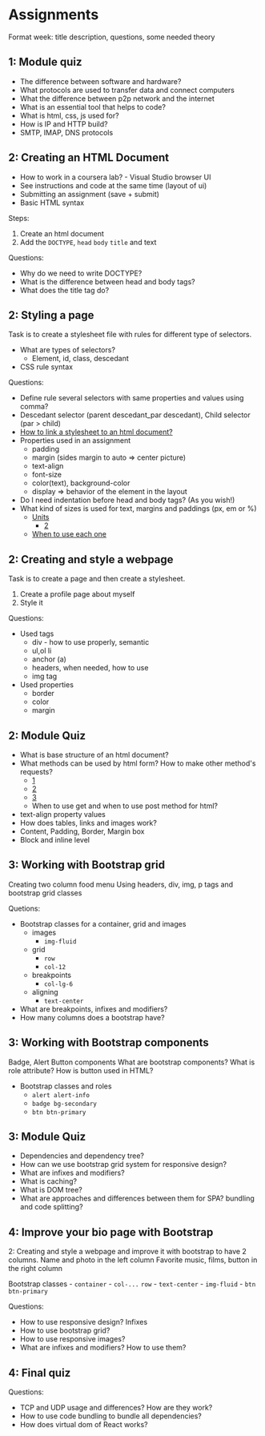 # Assignments
Format
week: title
description, questions, some needed theory

## 1: Module quiz
- The difference between software and hardware?
- What protocols are used to transfer data and connect computers
- What the difference between p2p network and the internet
- What is an essential tool that helps to code?
- What is html, css, js used for?
- How is IP and HTTP build?
- SMTP, IMAP, DNS protocols

## 2: Creating an HTML Document
- How to work in a coursera lab? - Visual Studio browser UI
- See instructions and code at the same time (layout of ui)
- Submitting an assignment (save + submit)
- Basic HTML syntax

Steps:
1. Create an html document
2. Add the `DOCTYPE`, `head` `body` `title` and text

Questions:
- Why do we need to write DOCTYPE?
- What is the difference between head and body tags?
- What does the title tag do?

## 2: Styling a page
Task is to create a stylesheet file with rules for different type of selectors.

- What are types of selectors?
    - Element, id, class, descedant
- CSS rule syntax

Questions:
- Define rule several selectors with same properties and values using comma?
- Descedant selector (parent descedant_par descedant), Child selector (par > child)
- [How to link a stylesheet to an html document?](https://www.freecodecamp.org/news/how-to-link-css-to-html/)
- Properties used in an assignment
    - padding
    - margin (sides margin to auto => center picture)
    - text-align
    - font-size
    - color(text), background-color
    - display => behavior of the element in the layout
- Do I need indentation before head and body tags? (As you wish!)
- What kind of sizes is used for text, margins and paddings (px, em or %)
    - [Units](https://www.w3.org/Style/Examples/007/units.en.html)
        - [2](https://www.freecodecamp.org/news/css-unit-guide/)
    - [When to use each one](https://www.freecodecamp.org/news/css-units-when-to-use-each-one/)


## 2: Creating and style a webpage
Task is to create a page and then create a stylesheet.
1. Create a profile page about myself
2. Style it

Questions:
- Used tags
    - div - how to use properly, semantic
    - ul,ol li
    - anchor (a)
    - headers, when needed, how to use
    - img tag
- Used properties
    - border
    - color
    - margin

## 2: Module Quiz
- What is base structure of an html document?
- What methods can be used by html form? How to make other method's requests?
    - [1](https://www.quora.com/If-HTML-form-supports-only-the-POST-and-GET-methods-how-are-APIs-built-Do-they-explicitly-use-the-PUT-and-DELETE-methods-or-a-work-around-with-the-POST-method-and-query-strings-input-values)
    - [2](https://stackoverflow.com/questions/8054165/using-put-method-in-html-form)
    - [3](https://stackoverflow.com/questions/5162960/should-put-and-delete-be-used-in-forms)
    - When to use get and when to use post method for html?
- text-align property values
- How does tables, links and images work?
- Content, Padding, Border, Margin box
- Block and inline level

## 3: Working with Bootstrap grid
Creating two column food menu
Using headers, div, img, p tags
and bootstrap grid classes

Quetions:
- Bootstrap classes for a container, grid and images
    - images
        - `img-fluid`
    - grid
        - `row`
        - `col-12`
    - breakpoints
        - `col-lg-6`
    - aligning
        - `text-center`
- What are breakpoints, infixes and modifiers?
- How many columns does a bootstrap have?

## 3: Working with Bootstrap components
Badge, Alert Button components
What are bootstrap components?
What is role attribute?
How is button used in HTML?

- Bootstrap classes and roles
    - `alert alert-info`
    - `badge bg-secondary`
    - `btn btn-primary`

## 3: Module Quiz
- Dependencies and dependency tree?
- How can we use bootstrap grid system for responsive design?
- What are infixes and modifiers?
- What is caching?
- What is DOM tree?
- What are approaches and differences between them for SPA? bundling and code splitting?

## 4: Improve your bio page with Bootstrap
2: Creating and style a webpage and improve it with bootstrap to have 2 columns.
Name and photo in the left column
Favorite music, films, button in the right column

Bootstrap classes
    - `container`
    - `col-...` `row`
    - `text-center`
    - `img-fluid`
    - `btn btn-primary`

Questions:
- How to use responsive design? Infixes
- How to use bootstrap grid?
- How to use responsive images?
- What are infixes and modifiers? How to use them?

## 4: Final quiz
Questions:
- TCP and UDP usage and differences? How are they work?
- How to use code bundling to bundle all dependencies?
- How does virtual dom of React works?